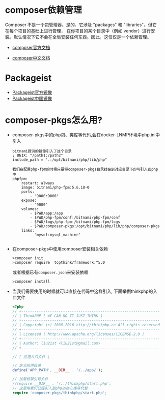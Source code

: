 # composer依赖管理

Composer 不是一个包管理器。是的，它涉及 "packages" 和 "libraries"，但它在每个项目的基础上进行管理，
在你项目的某个目录中（例如 vendor）进行安装。默认情况下它不会在全局安装任何东西。因此，这仅仅是一个依赖管理。

* [composer官方文档](https://getcomposer.org/)

* [composer中文文档](http://docs.phpcomposer.com/)


# Packageist
* [Packageist官方镜像](https://packagist.org/)
* [Packageist中国镜像](http://pkg.phpcomposer.com/)

# composer-pkgs怎么用?

* composer-pkgs中的php包、类库等代码,会在docker-LNMP环境中php.ini中引入
    ```
    bitnami提供的镜像引入了这个目录
    ; UNIX: "/path1:/path2"
    include_path = ".:/opt/bitnami/php/lib/php"
    
    我们在配置php-fpm的时候只要将composer-pkgs目录挂在到对应目录下即可引入到php中
    phpfpm:
        restart: always
        image: bitnami/php-fpm:5.6.18-0
        ports:
            - "9000:9000"
        expose:
            - "9000"
        volumes:
            - $PWD/app:/app
            - $PWD/php-fpm/conf:/bitnami/php-fpm/conf
            - $PWD/logs/php-fpm:/bitnami/php-fpm/logs
            - $PWD/composer-pkgs:/opt/bitnami/php/lib/php/composer-pkgs
        links:
            - "mysql:mysql_machine"
    
    
    ```

* 在composer-pkgs中使用composer安装相关依赖
    ```
    >composer init
    >composer require  topthink/framework:^5.0
    ```
    或者根据已有`composer.json`来安装依赖
    ```
    >composer install
    ```

* 当我们需要使用的时候就可以直接在代码中这样引入, 下面举例thinkphp的入口文件

    ```php
    <?php
    // +----------------------------------------------------------------------
    // | ThinkPHP [ WE CAN DO IT JUST THINK ]
    // +----------------------------------------------------------------------
    // | Copyright (c) 2006-2016 http://thinkphp.cn All rights reserved.
    // +----------------------------------------------------------------------
    // | Licensed ( http://www.apache.org/licenses/LICENSE-2.0 )
    // +----------------------------------------------------------------------
    // | Author: liu21st <liu21st@gmail.com>
    // +----------------------------------------------------------------------
    
    // [ 应用入口文件 ]
    
    // 定义应用目录
    define('APP_PATH', __DIR__ . '/../app/');
    
    // 加载框架引导文件
    //require __DIR__ . '/../thinkphp/start.php';
    // 这里用我们已经引入到php的核心类库代替
    require 'composer-pkgs/thinkphp/start.php';  
    
    ```



